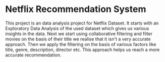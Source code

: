 # Netflix Recommendation System
This project is an data analysis project for Netflix Dataset. 
It starts with an Exploratory Data Analysis of the used dataset which gives us various insights in the data. 
Next we start using collaborative filtering and filter movies on the basis of their title we realise that it isn't a very accurate approach. 
Then we apply the filtering on the basis of various factors like title, genre, description, director etc. This approach helps us reach a more accurate recommendation. 
